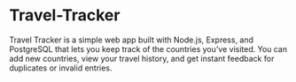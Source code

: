 # Travel-Tracker
Travel Tracker is a simple web app built with Node.js, Express, and PostgreSQL that lets you keep track of the countries you’ve visited. You can add new countries, view your travel history, and get instant feedback for duplicates or invalid entries.
